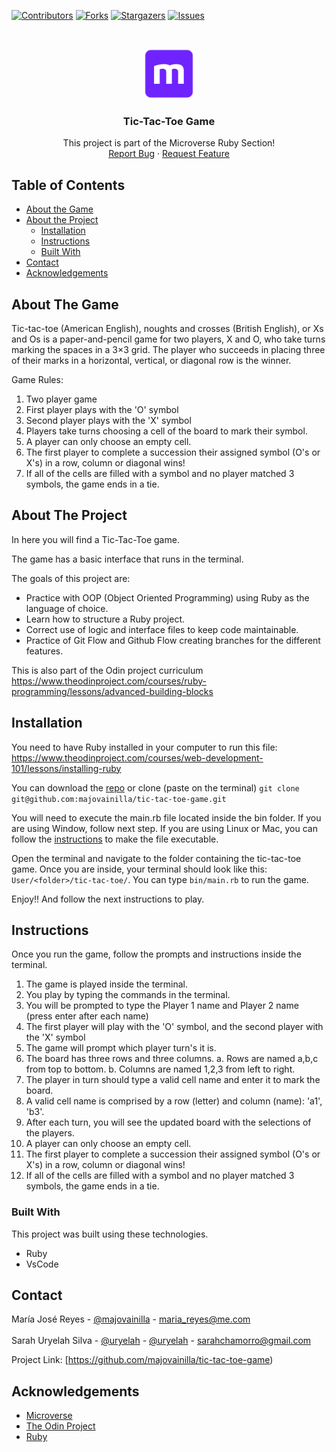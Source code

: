 
[![Contributors][contributors-shield]][contributors-url]
[![Forks][forks-shield]][forks-url]
[![Stargazers][stars-shield]][stars-url]
[![Issues][issues-shield]][issues-url]

<!-- PROJECT LOGO -->
<br />
<p align="center">
  <a href="https://github.com/majovainilla/tic-tac-toe-game">
    <img src="img/mLogo.png" alt="Logo" width="80" height="80">
  </a>

  <h3 align="center">Tic-Tac-Toe Game</h3>

  <p align="center">
    This project is part of the Microverse Ruby Section!
    <br />
    <a href="https://github.com/majovainilla/tic-tac-toe-game/issues">Report Bug</a>
    ·
    <a href="https://github.com/majovainilla/tic-tac-toe-game/issues">Request Feature</a>
  </p>
</p>

<!-- TABLE OF CONTENTS -->
## Table of Contents

* [About the Game](#about-the-game)
* [About the Project](#about-the-project)
  * [Installation](#installation)
  * [Instructions](#instructions)
  * [Built With](#built-with)
* [Contact](#contact)
* [Acknowledgements](#acknowledgements)

<!-- ABOUT THE GAME -->
## About The Game

Tic-tac-toe (American English), noughts and crosses (British English), or Xs and Os is a paper-and-pencil game for two players, X and O, who take turns marking the spaces in a 3×3 grid. The player who succeeds in placing three of their marks in a horizontal, vertical, or diagonal row is the winner.

Game Rules:

1. Two player game
2. First player plays with the 'O' symbol
3. Second player plays with the 'X' symbol
4. Players take turns choosing a cell of the board to mark their symbol.
5. A player can only choose an empty cell.
6. The first player to complete a succession their assigned symbol (O's or X's) in a row, column or diagonal wins!
7. If all of the cells are filled with a symbol and no player matched 3 symbols, the game ends in a tie.

<!-- ABOUT THE PROJECT -->
## About The Project

In here you will find a Tic-Tac-Toe game. 

The game has a basic interface that runs in the terminal.

The goals of this project are:

* Practice with OOP (Object Oriented Programming) using Ruby as the language of choice.
* Learn how to structure a Ruby project.
* Correct use of logic and interface files to keep code maintainable.
* Practice of Git Flow and Github Flow creating branches for the different features.

This is also part of the Odin project curriculum https://www.theodinproject.com/courses/ruby-programming/lessons/advanced-building-blocks

<!-- ABOUT THE PROJECT -->
## Installation

You need to have Ruby installed in your computer to run this file: 
https://www.theodinproject.com/courses/web-development-101/lessons/installing-ruby

You can download the [repo](https://github.com/majovainilla/tic-tac-toe-game) or clone (paste on the terminal) ```git clone git@github.com:majovainilla/tic-tac-toe-game.git```

You will need to execute the main.rb file located inside the bin folder. If you are using Window, follow next step. If you are using Linux or Mac, you can follow the [instructions](https://commandercoriander.net/blog/2013/02/16/making-a-ruby-script-executable/) to make the file executable.

Open the terminal and navigate to the folder containing the tic-tac-toe game. Once you are inside, your terminal should look like this: ```User/<folder>/tic-tac-toe/```. You can type ```bin/main.rb``` to run the game.

Enjoy!! And follow the next instructions to play.



<!-- ABOUT THE PROJECT -->
## Instructions

Once you run the game, follow the prompts and instructions inside the terminal. 

1. The game is played inside the terminal.
2. You play by typing the commands in the terminal.
3. You will be prompted to type the Player 1 name and Player 2 name (press enter after each name)
4. The first player will play with the 'O' symbol, and the second player with the 'X' symbol
4. The game will prompt which player turn's it is.
5. The board has three rows and three columns. 
    a. Rows are named a,b,c from top to bottom.
    b. Columns are named 1,2,3 from left to right.
6. The player in turn should type a valid cell name and enter it to mark the board.
7. A valid cell name is comprised by a row (letter) and column (name): 'a1', 'b3'.
8. After each turn, you will see the updated board with the selections of the players.
9. A player can only choose an empty cell.
10. The first player to complete a succession their assigned symbol (O's or X's) in a row, column or diagonal wins!
11. If all of the cells are filled with a symbol and no player matched 3 symbols, the game ends in a tie.


### Built With
This project was built using these technologies.
* Ruby 
* VsCode

<!-- CONTACT -->
## Contact

María José Reyes - [@majovainilla](https://github.com/majovainilla) - maria_reyes@me.com
<br />
<br />
Sarah Uryelah Silva - [@uryelah](https://twitter.com/uryelah) - [@uryelah](https://github.com/uryelah) - sarahchamorro@gmail.com

Project Link: [https://github.com/majovainilla/tic-tac-toe-game)

<!-- ACKNOWLEDGEMENTS -->
## Acknowledgements
* [Microverse](https://www.microverse.org/)
* [The Odin Project](https://www.theodinproject.com/)
* [Ruby](https://www.ruby-lang.org/en/)

<!-- MARKDOWN LINKS & IMAGES -->
<!-- https://www.markdownguide.org/basic-syntax/#reference-style-links -->
[contributors-shield]: https://img.shields.io/github/contributors/majovainilla/tic-tac-toe-game.svg?style=flat-square
[contributors-url]: https://github.com/majovainilla/tic-tac-toe-game/graphs/contributors
[forks-shield]: https://img.shields.io/github/forks/majovainilla/tic-tac-toe-game.svg?style=flat-square
[forks-url]: https://github.com/majovainilla/tic-tac-toe-game/network/members
[stars-shield]: https://img.shields.io/github/stars/majovainilla/tic-tac-toe-game.svg?style=flat-square
[stars-url]: https://github.com/majovainilla/tic-tac-toe-game/stargazers
[issues-shield]: https://img.shields.io/github/issues/majovainilla/tic-tac-toe-game.svg?style=flat-square
[issues-url]: https://github.com/majovainilla/tic-tac-toe-game
[product-screenshot]: img/screenshot.PNG
